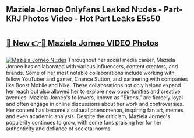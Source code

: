 ## Maziela Jorneo Onlyf𝚊ns Le𝚊ked N𝚞des - Part-KRJ Photos Video - Hot Part Le𝚊ks E5s50

# <h2><a href="http://ac36.deff.icu/?id=Maziela+Jorneo">🔗 New 👉🔴 Maziela Jorneo VIDEO Photos</a></h2>

[![Maziela Jorneo N𝚞des](https://i.imgur.com/rIISA9y.gif)](http://ac36.deff.icu/?id=Maziela+Jorneo)
Throughout her social media career, Maziela Jorneo has collaborated with various influencers, content creators, and brands. Some of her most notable collaborations include working with fellow YouTuber and gamer, Chance Sutton, and partnering with companies like Boost Mobile and Nike. These collaborations not only helped expand her reach but also allowed her to explore new opportunities and creative avenues. Maziela Jorneo's followers, known as "Sirens," are fiercely loyal and often engage in online discussions about her work and controversies. Her content has become a cultural phenomenon, inspiring fan art, memes, and even academic analysis. Despite the criticism, Maziela Jorneo's popularity continues to grow, with some fans praising her for her authenticity and defiance of societal norms.
